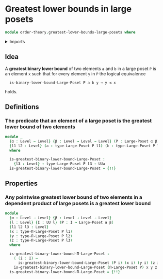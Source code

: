 # Greatest lower bounds in large posets

```agda
module order-theory.greatest-lower-bounds-large-posets where
```

<details><summary>Imports</summary>

```agda
open import foundation.logical-equivalences
open import foundation.universe-levels

open import order-theory.dependent-products-large-posets
open import order-theory.large-posets
open import order-theory.lower-bounds-large-posets
```

</details>

## Idea

A **greatest binary lower bound** of two elements `a` and `b` in a large poset
`P` is an element `x` such that for every element `y` in `P` the logical
equivalence

```text
  is-binary-lower-bound-Large-Poset P a b y ↔ y ≤ x
```

holds.

## Definitions

### The predicate that an element of a large poset is the greatest lower bound of two elements

```agda
module _
  {α : Level → Level} {β : Level → Level → Level} (P : Large-Poset α β)
  {l1 l2 : Level} (a : type-Large-Poset P l1) (b : type-Large-Poset P l2)
  where

  is-greatest-binary-lower-bound-Large-Poset :
    {l3 : Level} → type-Large-Poset P l3 → UUω
  is-greatest-binary-lower-bound-Large-Poset = {!!}
```

## Properties

### Any pointwise greatest lower bound of two elements in a dependent product of large posets is a greatest lower bound

```agda
module _
  {α : Level → Level} {β : Level → Level → Level}
  {l : Level} {I : UU l} (P : I → Large-Poset α β)
  {l1 l2 l3 : Level}
  (x : type-Π-Large-Poset P l1)
  (y : type-Π-Large-Poset P l2)
  (z : type-Π-Large-Poset P l3)
  where

  is-greatest-binary-lower-bound-Π-Large-Poset :
    ( (i : I) →
      is-greatest-binary-lower-bound-Large-Poset (P i) (x i) (y i) (z i)) →
    is-greatest-binary-lower-bound-Large-Poset (Π-Large-Poset P) x y z
  is-greatest-binary-lower-bound-Π-Large-Poset = {!!}
```
